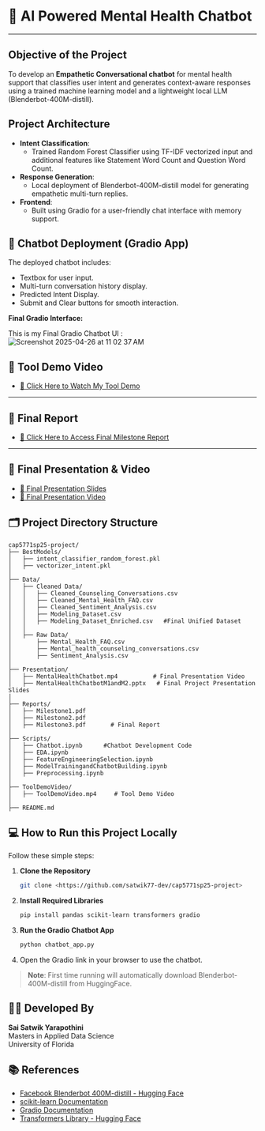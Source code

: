 # 🧠 AI Powered Mental Health Chatbot

---

## Objective of the Project

To develop an **Empathetic Conversational chatbot** for mental health support that classifies user intent and generates context-aware responses using a trained machine learning model and a lightweight local LLM (Blenderbot-400M-distill).


## Project Architecture

- **Intent Classification**:
  - Trained Random Forest Classifier using TF-IDF vectorized input and additional features like Statement Word Count and Question Word Count.
- **Response Generation**:
  - Local deployment of Blenderbot-400M-distill model for generating empathetic multi-turn replies.
- **Frontend**:
  - Built using Gradio for a user-friendly chat interface with memory support.



## 🚀 Chatbot Deployment (Gradio App)

The deployed chatbot includes:
- Textbox for user input.
- Multi-turn conversation history display.
- Predicted Intent Display.
- Submit and Clear buttons for smooth interaction.

**Final Gradio Interface:**

This is my Final Gradio Chatbot UI :
![Screenshot 2025-04-26 at 11 02 37 AM](https://github.com/user-attachments/assets/c19f5568-c2b4-4fb3-97aa-5e35d83e8e41)



## 🎥 Tool Demo Video

- [🔗 Click Here to Watch My Tool Demo](<https://uflorida-my.sharepoint.com/:v:/g/personal/saisatwi_yarapot_ufl_edu/EQMQR4tGWeJGvpG1WqFHU_8BLsqAbkafEIzoEja5TLv3Mw>)

---

## 📝 Final Report

- [🔗 Click Here to Access Final Milestone Report](<https://uflorida-my.sharepoint.com/:b:/g/personal/saisatwi_yarapot_ufl_edu/EUsF1gLClfZIvX8rZYo-EdIBN51b3Q6GgyeWSpTM_ZZUIw?e=oPgPUe>)

---

## 🎤 Final Presentation & Video

- [🔗 Final Presentation Slides](<https://uflorida-my.sharepoint.com/:b:/g/personal/saisatwi_yarapot_ufl_edu/EY9Fd1NM8LZAjFy77nXF2twBXOSobYLi6gI1kk-2NqHDVQ?e=9u3vHh>)
- [🔗 Final Presentation Video](<https://uflorida-my.sharepoint.com/:v:/g/personal/saisatwi_yarapot_ufl_edu/EZl-x3fJZDlBhsfjjJoSvBIBAq6vJ7VrdP5kLmfiW9VpDQ?nav=eyJyZWZlcnJhbEluZm8iOnsicmVmZXJyYWxBcHAiOiJPbmVEcml2ZUZvckJ1c2luZXNzIiwicmVmZXJyYWxBcHBQbGF0Zm9ybSI6IldlYiIsInJlZmVycmFsTW9kZSI6InZpZXciLCJyZWZlcnJhbFZpZXciOiJNeUZpbGVzTGlua0NvcHkifX0&e=KTNNtS>)


## 🗂️ Project Directory Structure

```
cap5771sp25-project/
├── BestModels/
│   ├── intent_classifier_random_forest.pkl
│   ├── vectorizer_intent.pkl
│
├── Data/
│   ├── Cleaned Data/
│   │   ├── Cleaned_Counseling_Conversations.csv
│   │   ├── Cleaned_Mental_Health_FAQ.csv
│   │   ├── Cleaned_Sentiment_Analysis.csv
│   │   ├── Modeling_Dataset.csv
│   │   ├── Modeling_Dataset_Enriched.csv   #Final Unified Dataset
│   │
│   ├── Raw Data/
│       ├── Mental_Health_FAQ.csv
│       ├── Mental_health_counseling_conversations.csv
│       ├── Sentiment_Analysis.csv
│
├── Presentation/
│   ├── MentalHealthChatbot.mp4          # Final Presentation Video
│   ├── MentalHealthChatbotM1andM2.pptx   # Final Project Presentation Slides
│
├── Reports/
│   ├── Milestone1.pdf
│   ├── Milestone2.pdf
│   ├── Milestone3.pdf       # Final Report
│
├── Scripts/
│   ├── Chatbot.ipynb      #Chatbot Development Code
│   ├── EDA.ipynb
│   ├── FeatureEngineeringSelection.ipynb
│   ├── ModelTrainingandChatbotBuilding.ipynb
│   ├── Preprocessing.ipynb
│
├── ToolDemoVideo/
│   ├── ToolDemoVideo.mp4     # Tool Demo Video
│
├── README.md

```

## 💻 How to Run this Project Locally

Follow these simple steps:

1. **Clone the Repository**
   ```bash
   git clone <https://github.com/satwik77-dev/cap5771sp25-project>
   ```

2. **Install Required Libraries**
   ```bash
   pip install pandas scikit-learn transformers gradio
   ```

3. **Run the Gradio Chatbot App**
   ```bash
   python chatbot_app.py
   ```

4. Open the Gradio link in your browser to use the chatbot.

> **Note**: First time running will automatically download Blenderbot-400M-distill from HuggingFace.


## 👨‍💻 Developed By

**Sai Satwik Yarapothini**  
Masters in Applied Data Science  
University of Florida



## 📚 References

- [Facebook Blenderbot 400M-distill - Hugging Face](https://huggingface.co/facebook/blenderbot-400M-distill)
- [scikit-learn Documentation](https://scikit-learn.org/stable/documentation.html)
- [Gradio Documentation](https://gradio.app/)
- [Transformers Library - Hugging Face](https://huggingface.co/docs/transformers/index)
